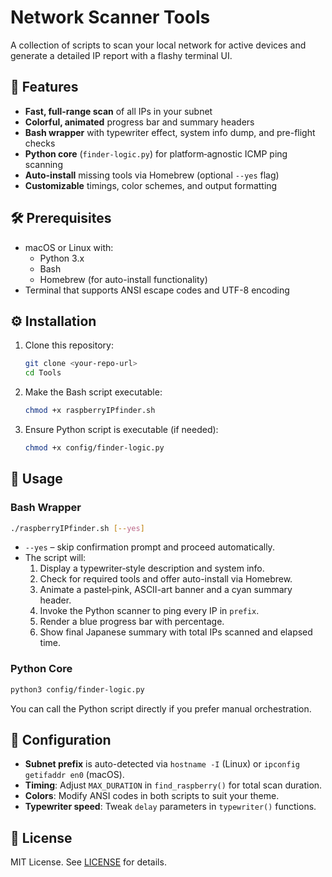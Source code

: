# Network Scanner Tools

A collection of scripts to scan your local network for active devices and generate a detailed IP report with a flashy terminal UI.

## 🚀 Features

- **Fast, full-range scan** of all IPs in your subnet
- **Colorful, animated** progress bar and summary headers
- **Bash wrapper** with typewriter effect, system info dump, and pre-flight checks
- **Python core** (`finder-logic.py`) for platform‑agnostic ICMP ping scanning
- **Auto-install** missing tools via Homebrew (optional `--yes` flag)
- **Customizable** timings, color schemes, and output formatting

## 🛠️ Prerequisites

- macOS or Linux with:
  - Python 3.x
  - Bash
  - Homebrew (for auto-install functionality)
- Terminal that supports ANSI escape codes and UTF-8 encoding

## ⚙️ Installation

1. Clone this repository:
   ```bash
   git clone <your-repo-url>
   cd Tools
   ```
2. Make the Bash script executable:
   ```bash
   chmod +x raspberryIPfinder.sh
   ```
3. Ensure Python script is executable (if needed):
   ```bash
   chmod +x config/finder-logic.py
   ```

## 📖 Usage

### Bash Wrapper

```bash
./raspberryIPfinder.sh [--yes]
```

- `--yes` – skip confirmation prompt and proceed automatically.
- The script will:
  1. Display a typewriter‑style description and system info.
  2. Check for required tools and offer auto-install via Homebrew.
  3. Animate a pastel‑pink, ASCII-art banner and a cyan summary header.
  4. Invoke the Python scanner to ping every IP in `prefix`.
  5. Render a blue progress bar with percentage.
  6. Show final Japanese summary with total IPs scanned and elapsed time.

### Python Core

```bash
python3 config/finder-logic.py
```

You can call the Python script directly if you prefer manual orchestration.

## 🔧 Configuration

- **Subnet prefix** is auto-detected via `hostname -I` (Linux) or `ipconfig getifaddr en0` (macOS).
- **Timing**: Adjust `MAX_DURATION` in `find_raspberry()` for total scan duration.
- **Colors**: Modify ANSI codes in both scripts to suit your theme.
- **Typewriter speed**: Tweak `delay` parameters in `typewriter()` functions.

## 📜 License

MIT License. See [LICENSE](LICENSE) for details.
